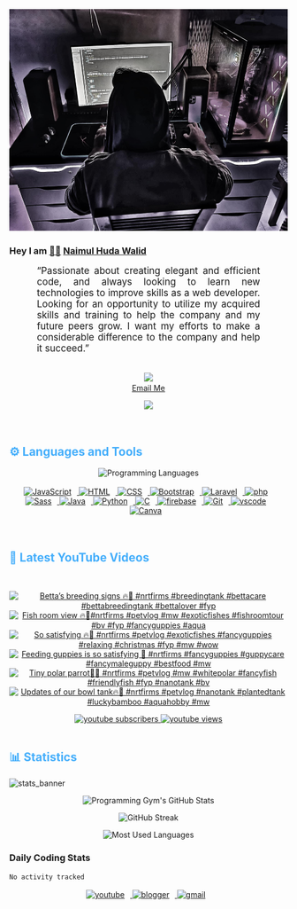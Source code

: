 <!-- ![github_cover_banner](https://www.digitalsolutionservices.com/img/services/web%20development.gif)-->

<div align="center" style="display:block;">
    <img height="400px" width="100%" alt="github cover banner" src="https://raw.githubusercontent.com/NaimulHudaWalid/NaimulHudaWalid/main/272276268_3114779035434264_920860974401480824_n.jpg"/> 
</div>

### Hey I am [👨🏻‍][facebook] [Naimul Huda Walid][youtube]



<p align:"center" style="text-align: justify; margin: 0 50px; font-size: 17px;" >
   “Passionate about creating elegant and efficient code, and always looking to learn new technologies to improve skills as a web developer. Looking for an opportunity to utilize my acquired skills and training to help the company and my future peers grow. I want my efforts to make a considerable difference to the company and help it succeed.”
<br>
<br>
<div align="center">

![](https://visitor-badge.glitch.me/badge?page_id=NaimulHudaWalid)
    <br />
[Email Me](mailto:dev.naimulhuda@gmail.com)
</div>
</p>
<!-- Typing SVG by DenverCoder1 - https://github.com/DenverCoder1/readme-typing-svg -->
<p align="center">
<!--   <a href="https://github.com/DenverCoder1/readme-typing-svg"> -->
    <img src="https://readme-typing-svg.herokuapp.com?color=E22FE4&width=380&height=45&lines=Open-Source+Enthusiast;Learning+In+Public;Empowering+Others;Nice+To+Meet+You+...&center=true"></a>

</p>
<br>
<!-- Languages and Tools -->

<h2 style="color: #44AEFB">⚙️ Languages and Tools</h2>
<div align="center" style="display:block;">
    <img width="100px" alt="Programming Languages" src="https://user-images.githubusercontent.com/78341798/194531121-47b0119a-ce00-439d-b586-125f86acb098.png"/> 
</div>
<br>   
<!-- Icons Resources -->
<!-- https://devicon.dev/ -->
<!-- https://cdn.jsdelivr.net/npm/simple-icons@v3/icons/ -->
<div align="center">
  <a href="https://developer.mozilla.org/en-US/docs/Web/JavaScript" target="_blank" rel="noreferrer">
      <img  alt="JavaScript" height="50px" style="padding-right:10px;" src="https://cdn.jsdelivr.net/gh/devicons/devicon/icons/javascript/javascript-plain.svg"/>
  </a>
  
 
  <a href="https://developer.mozilla.org/en-US/docs/Web/HTML" target="_blank" rel="noreferrer">
      <img  alt="HTML" height="50px" style="padding-right:10px;" src="https://cdn.jsdelivr.net/gh/devicons/devicon/icons/html5/html5-original.svg"/>
  </a>
  <a href="https://developer.mozilla.org/en-US/docs/Web/CSS" target="_blank" rel="noreferrer">
      <img  alt="CSS" height="50px" style="padding-right:10px;" src="https://cdn.jsdelivr.net/gh/devicons/devicon/icons/css3/css3-original.svg"/>
  </a>
  <a href="https://getbootstrap.com/" target="_blank" rel="noreferrer">
      <img  alt="Bootstrap" height="50px" style="padding-right:10px;" src="https://cdn.jsdelivr.net/gh/devicons/devicon/icons/bootstrap/bootstrap-original.svg"/>
  </a> 
  <a href="https://laravel.com/" target="_blank" rel="noreferrer">
      <img  alt="Laravel" height="50px" style="padding-right:10px;" src="https://cdn.jsdelivr.net/gh/devicons/devicon/icons/laravel/laravel-plain.svg"/>
  </a>
  <a href="https://www.php.net/" target="_blank" rel="noreferrer">
      <img  alt="php" height="50px" style="padding-right:10px;" src="https://cdn.jsdelivr.net/gh/devicons/devicon/icons/php/php-original.svg"/>
  </a>
  <a href="https://sass-lang.com/" target="_blank" rel="noreferrer">
      <img  alt="Sass" height="50px" style="padding-right:10px;" src="https://cdn.jsdelivr.net/gh/devicons/devicon/icons/sass/sass-original.svg"/>
  </a>
  <a href="https://www.java.com/en/" target="_blank" rel="noreferrer">
      <img  alt="Java" height="50px" style="padding-right:10px;" src="https://cdn.jsdelivr.net/gh/devicons/devicon/icons/java/java-original.svg"/>
  </a>    
  <a href="https://www.python.org/" target="_blank" rel="noreferrer">
      <img  alt="Python" height="50px" style="padding-right:10px;" src="https://cdn.jsdelivr.net/gh/devicons/devicon/icons/python/python-original.svg"/>
  </a>
  <a href="https://www.cprogramming.com/" target="_blank" rel="noreferrer">
      <img  alt="C" height="50px" style="padding-right:10px;" src="https://cdn.jsdelivr.net/gh/devicons/devicon/icons/c/c-original.svg"/>
  </a>
  
  <a href="https://firebase.google.com/" target="_blank" rel="noreferrer">
      <img  alt="firebase" height="50px" style="padding-right:10px;" src="https://cdn.jsdelivr.net/gh/devicons/devicon/icons/firebase/firebase-plain.svg"/>
  </a>
 
  <a href="https://git-scm.com/" target="_blank" rel="noreferrer">
      <img  alt="Git" height="50px" style="padding-right:10px;" src="https://cdn.jsdelivr.net/gh/devicons/devicon/icons/git/git-original.svg"/>
  </a>
  
  <a href="https://code.visualstudio.com/" target="_blank" rel="noreferrer">
      <img  alt="vscode" height="50px" style="padding-right:10px;"src="https://cdn.jsdelivr.net/gh/devicons/devicon/icons/vscode/vscode-original.svg"/>
  </a>
  <a href="https://www.canva.com/" target="_blank" rel="noreferrer">
      <img  alt="Canva" height="50px" style="padding-right:10px;" src="https://cdn.jsdelivr.net/gh/devicons/devicon/icons/canva/canva-original.svg"/> 
  </a>
</div>
<br>
<br>

<!-- Latest YouTube Videos -->

<h2 style="color: #44AEFB">🎦 Latest YouTube Videos</h2>
<br />

<!-- Resource/Reference: https://github.com/DenverCoder1/github-readme-youtube-cards -->
<div class="youtube videos cards" align="center">

<!-- BEGIN YOUTUBE-CARDS -->
[![Betta’s breeding signs 🔥🖤 #nrtfirms #breedingtank #bettacare #bettabreedingtank #bettalover #fyp](https://ytcards.demolab.com/?id=dV2dPZ5eypM&title=Betta%E2%80%99s+breeding+signs+%F0%9F%94%A5%F0%9F%96%A4+%23nrtfirms+%23breedingtank+%23bettacare+%23bettabreedingtank+%23bettalover+%23fyp&lang=en&timestamp=1703382758&background_color=%230d1117&title_color=%23ffffff&stats_color=%23dedede&max_title_lines=1&width=250&border_radius=5 "Betta’s breeding signs 🔥🖤 #nrtfirms #breedingtank #bettacare #bettabreedingtank #bettalover #fyp")](https://www.youtube.com/watch?v=dV2dPZ5eypM)
[![Fish room view 🔥🖤#nrtfirms #petvlog #mw #exoticfishes #fishroomtour #bv #fyp #fancyguppies #aqua](https://ytcards.demolab.com/?id=F2PouVwyB1o&title=Fish+room+view+%F0%9F%94%A5%F0%9F%96%A4%23nrtfirms+%23petvlog+%23mw+%23exoticfishes+%23fishroomtour+%23bv+%23fyp+%23fancyguppies+%23aqua&lang=en&timestamp=1703353368&background_color=%230d1117&title_color=%23ffffff&stats_color=%23dedede&max_title_lines=1&width=250&border_radius=5 "Fish room view 🔥🖤#nrtfirms #petvlog #mw #exoticfishes #fishroomtour #bv #fyp #fancyguppies #aqua")](https://www.youtube.com/watch?v=F2PouVwyB1o)
[![So satisfying 🔥🖤 #nrtfirms #petvlog #exoticfishes #fancyguppies #relaxing #christmas #fyp #mw #wow](https://ytcards.demolab.com/?id=3Z9vaD7SlTk&title=So+satisfying+%F0%9F%94%A5%F0%9F%96%A4+%23nrtfirms+%23petvlog+%23exoticfishes+%23fancyguppies+%23relaxing+%23christmas+%23fyp+%23mw+%23wow&lang=en&timestamp=1703295873&background_color=%230d1117&title_color=%23ffffff&stats_color=%23dedede&max_title_lines=1&width=250&border_radius=5 "So satisfying 🔥🖤 #nrtfirms #petvlog #exoticfishes #fancyguppies #relaxing #christmas #fyp #mw #wow")](https://www.youtube.com/watch?v=3Z9vaD7SlTk)
[![Feeding guppies is so satisfying 🖤 #nrtfirms #fancyguppies #guppycare #fancymaleguppy #bestfood #mw](https://ytcards.demolab.com/?id=_tLPUR2eSmA&title=Feeding+guppies+is+so+satisfying+%F0%9F%96%A4+%23nrtfirms+%23fancyguppies+%23guppycare+%23fancymaleguppy+%23bestfood+%23mw&lang=en&timestamp=1703289951&background_color=%230d1117&title_color=%23ffffff&stats_color=%23dedede&max_title_lines=1&width=250&border_radius=5 "Feeding guppies is so satisfying 🖤 #nrtfirms #fancyguppies #guppycare #fancymaleguppy #bestfood #mw")](https://www.youtube.com/watch?v=_tLPUR2eSmA)
[![Tiny polar parrot🖤🔥 #nrtfirms #petvlog #mw #whitepolar #fancyfish #friendlyfish #fyp #nanotank #bv](https://ytcards.demolab.com/?id=sbsbEZnYUuI&title=Tiny+polar+parrot%F0%9F%96%A4%F0%9F%94%A5+%23nrtfirms+%23petvlog+%23mw+%23whitepolar+%23fancyfish+%23friendlyfish+%23fyp+%23nanotank+%23bv&lang=en&timestamp=1703260419&background_color=%230d1117&title_color=%23ffffff&stats_color=%23dedede&max_title_lines=1&width=250&border_radius=5 "Tiny polar parrot🖤🔥 #nrtfirms #petvlog #mw #whitepolar #fancyfish #friendlyfish #fyp #nanotank #bv")](https://www.youtube.com/watch?v=sbsbEZnYUuI)
[![Updates of our bowl tank🔥🖤 #nrtfirms #petvlog #nanotank #plantedtank #luckybamboo #aquahobby #mw](https://ytcards.demolab.com/?id=L8m6miiRqmA&title=Updates+of+our+bowl+tank%F0%9F%94%A5%F0%9F%96%A4+%23nrtfirms+%23petvlog+%23nanotank+%23plantedtank+%23luckybamboo+%23aquahobby+%23mw&lang=en&timestamp=1703209272&background_color=%230d1117&title_color=%23ffffff&stats_color=%23dedede&max_title_lines=1&width=250&border_radius=5 "Updates of our bowl tank🔥🖤 #nrtfirms #petvlog #nanotank #plantedtank #luckybamboo #aquahobby #mw")](https://www.youtube.com/watch?v=L8m6miiRqmA)
<!-- END YOUTUBE-CARDS -->
</div>

<!-- Begin Youtube Buttons -->
<!-- Resource/Reference:  https://github.com/DenverCoder1/custom-icon-badges -->
<div class="youtube buttons" align="center">
    <a href="https://www.youtube.com/channel/UCa3YaFwzSII0kKg3Nads2dQ"  target="_blank">
        <img alt="youtube subscribers" src="https://img.shields.io/youtube/channel/subscribers/UCa3YaFwzSII0kKg3Nads2dQ?logo=youtube&logoColor=red&style=for-the-badge"/>
    </a> 
    <a href="https://www.youtube.com/channel/UCa3YaFwzSII0kKg3Nads2dQ"  target="_blank">
        <img alt="youtube views" src="https://custom-icon-badges.demolab.com/youtube/channel/views/UCa3YaFwzSII0kKg3Nads2dQ?color=%23E05D44&logo=eye&logoColor=white&style=for-the-badge&labelColor=#555555"/>
    </a> 
</div>
<br>
<!-- End Youtube Buttons -->

<!-- Statistics -->

<h2 style="color: #44AEFB">📊 Statistics</h2>

![stats_banner](https://user-images.githubusercontent.com/78341798/194534778-d662496c-ae00-4e8d-ae9b-b90912054e7f.gif)

<!-- Begin Stats Cards -->
<!-- Resources:  -->
<!-- Github & Languages Stats: https://github.com/naimul15-12090/github-readme-stats --> 
<!-- Streak Stats: https://github.com/denvercoder1/github-readme-streak-stats -->
<!-- Change the value after ?username= to your GitHub username. -->
<div class="stats" align="center">

![Programming Gym's GitHub Stats](https://github-readme-stats.vercel.app/api?username=NaimulHudaWalid&hide=stars&count_private=true&show_icons=true&theme=algolia&border_radius=20)

![GitHub Streak](https://streak-stats.demolab.com?user=NaimulHudaWalid&count_private=true&theme=algolia&border_radius=22)

![Most Used Languages](https://github-readme-stats.vercel.app/api/top-langs/?username=NaimulHudaWalid&langs_count=8&layout=compact&show_icons=true&theme=algolia&border_radius=20)
    
<!-- ![Top Langs](https://github-readme-stats.vercel.app/api/top-langs/?username=naimul15-12090&langs_count=8) -->
<!-- [![Top Langs](https://github-readme-stats.vercel.app/api/top-langs/?username=naimul15-12090&layout=compact)](https://github.com/anuraghazra/github-readme-stats)
 -->
    
</div>
<!--  End Stats Cards -->



### Daily Coding Stats
<!--START_SECTION:waka-->

```txt
No activity tracked
```

<!--END_SECTION:waka-->
<!-- Begin Footer -->
<!-- Icons Resources -->
<!-- https://devicon.dev/ -->
<div class="footer" align="center" style="margin:15px;">
    <a href="https://www.youtube.com/channel/UCa3YaFwzSII0kKg3Nads2dQ" target="_blank">
        <img  style="margin:0 10px 10px 0;" src="https://user-images.githubusercontent.com/78341798/194531650-698ef1b1-9cbd-4b4f-96ef-5a2ec4b5d7e6.svg" alt="youtube" width="40px"/>
    </a>
    <a href="https://www.linkedin.com/in/naimulhudawalid/" target="_blank">
        <img style="margin:0 10px 10px 0;" src="https://user-images.githubusercontent.com/78341798/194531458-b5dfeb1b-bad5-4dfa-909a-2e402262db9a.svg" alt="blogger" width="40px"/>
    </a>
    <a href="mailto:dev.naimulhuda@gmail.com" target="_blank">
        <img style="margin:0 10px 10px 0;" src="https://user-images.githubusercontent.com/78341798/194531383-ddb2b774-5bb9-491c-b601-4a4a7d9792fb.svg" alt="gmail" width="40px"/>
    </a>
</div>
<!-- End Footer -->

[youtube]: https://www.youtube.com/channel/UCa3YaFwzSII0kKg3Nads2dQ
[facebook]: https://www.facebook.com/profile.php?id=100007065945838
